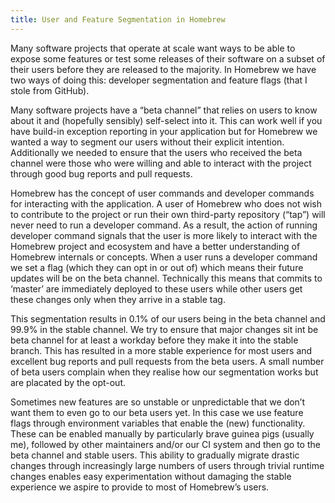 ```yaml
---
title: User and Feature Segmentation in Homebrew
---
```


Many software projects that operate at scale want ways to be able to expose some features or test some releases of their software on a subset of their users before they are released to the majority. In Homebrew we have two ways of doing this: developer segmentation and feature flags (that I stole from GitHub).

Many software projects have a “beta channel” that relies on users to know about it and (hopefully sensibly) self-select into it. This can work well if you have build-in exception reporting in your application but for Homebrew we wanted a way to segment our users without their explicit intention. Additionally we needed to ensure that the users who received the beta channel were those who were willing and able to interact with the project through good bug reports and pull requests.

Homebrew has the concept of user commands and developer commands for interacting with the application. A user of Homebrew who does not wish to contribute to the project or run their own third-party repository (“tap”) will never need to run a developer command. As a result, the action of running developer command signals that the user is more likely to interact with the Homebrew project and ecosystem and have a better understanding of Homebrew internals or concepts. When a user runs a developer command we set a flag (which they can opt in or out of) which means their future updates will be on the beta channel. Technically this means that commits to ‘master’ are immediately deployed to these users while other users get these changes only when they arrive in a stable tag.

This segmentation results in 0.1% of our users being in the beta channel and 99.9% in the stable channel. We try to ensure that major changes sit int be beta channel for at least a workday before they make it into the stable branch. This has resulted in a more stable experience for most users and excellent bug reports and pull requests from the beta users. A small number of beta users complain when they realise how our segmentation works but are placated by the opt-out.

Sometimes new features are so unstable or unpredictable that we don’t want them to even go to our beta users yet. In this case we use feature flags through environment variables that enable the (new) functionality. These can be enabled manually by particularly brave guinea pigs (usually me), followed by other maintainers and/or our CI system and then go to the beta channel and stable users. This ability to gradually migrate drastic changes through increasingly large numbers of users through trivial runtime changes enables easy experimentation without damaging the stable experience we aspire to provide to most of Homebrew’s users.
